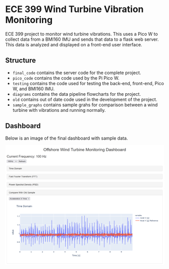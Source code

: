 # ECE 399 Wind Turbine Vibration Monitoring

ECE 399 project to monitor wind turbine vibrations. This uses a Pico W to collect data from a BMI160 IMU and sends that data to a flask web server. This data is analyzed and displayed on a front-end user interface. 

## Structure

- `final_code` contains the server code for the complete project.
- `pico_code` contains the code used by the Pi Pico W.
- `testing` contains the code used for testing the back-end, front-end, Pico W, and BMI160 IMU.
- `diagrams` contains the data pipeline flowcharts for the project.
- `old` contains out of date code used in the development of the project.
- `sample_graphs` contains sample grahs for comparison between a wind turbine with vibrations and running normally.

## Dashboard

Below is an image of the final dashboard with sample data.

![Dashboard](/diagrams/ECE399_Basic_Dashboard_Image.png)
